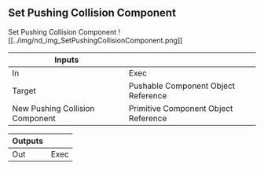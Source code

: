## Set Pushing Collision Component
Set Pushing Collision Component
![[../img/nd_img_SetPushingCollisionComponent.png]]

|Inputs||
|--|--|
| In | Exec |
| Target | Pushable Component Object Reference |
| New Pushing Collision Component | Primitive Component Object Reference |

|Outputs||
|--|--|
| Out | Exec |
